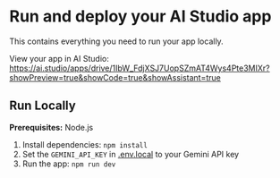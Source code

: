 # Run and deploy your AI Studio app

This contains everything you need to run your app locally.

View your app in AI Studio: https://ai.studio/apps/drive/1IbW_FdjXSJ7UopSZmAT4Wys4Pte3MIXr?showPreview=true&showCode=true&showAssistant=true

## Run Locally

**Prerequisites:**  Node.js


1. Install dependencies:
   `npm install`
2. Set the `GEMINI_API_KEY` in [.env.local](.env.local) to your Gemini API key
3. Run the app:
   `npm run dev`
